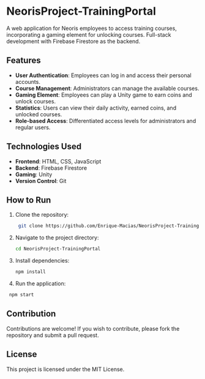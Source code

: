# NeorisProject-TrainingPortal
A web application for Neoris employees to access training courses, incorporating a gaming element for unlocking courses. Full-stack development with Firebase Firestore as the backend.

## Features

- **User Authentication**: Employees can log in and access their personal accounts.
- **Course Management**: Administrators can manage the available courses.
- **Gaming Element**: Employees can play a Unity game to earn coins and unlock courses.
- **Statistics**: Users can view their daily activity, earned coins, and unlocked courses.
- **Role-based Access**: Differentiated access levels for administrators and regular users.

## Technologies Used

- **Frontend**: HTML, CSS, JavaScript
- **Backend**: Firebase Firestore
- **Gaming**: Unity
- **Version Control**: Git

## How to Run

1. Clone the repository:
   ```bash
    git clone https://github.com/Enrique-Macias/NeorisProject-TrainingPortal.git
2. Navigate to the project directory:
   ```bash
   cd NeorisProject-TrainingPortal
   
3. Install dependencies:
   ```bash
   npm install

4. Run the application:
  ```bash
   npm start
   ```

## Contribution

Contributions are welcome! If you wish to contribute, please fork the repository and submit a pull request.

## License

This project is licensed under the MIT License.
